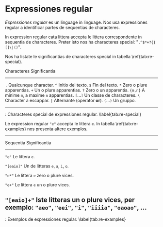 # Expressiones regular

*Expressiones regular* es un linguage in linguage. Nos usa expressiones regular a identificar partes de sequentias de characteres.

In expression regular cata littera accepta le littera correspondente in sequentia de characteres. Preter isto nos ha characteres special: \"`.^$*+?{}[]\|()`\".

Nos ha listate le significantias de characteres special in tabella \ref{tab:re-special}.

Characteres    Significantia
-------------  -----------------------------------------
`.`            Qualcunque character.
`^`            Initio del texto.
`$`            Fin del texto.
`*`            Zero o plure apparentias.
`+`            Un o plure apparentias.
`?`            Zero o un apparentia.
`{m,n}`        A minime `m`, a maxime `n` apparentias.
`[`...`]`      Un classe de characteres.
`\`            Character a escappar.
`|`            Alternante (operator **or**).
`(`...`)`      Un gruppo.
-------------  -----------------------------------------

: Characteres special de expressiones regular. \label{tab:re-special}


Le expression regular `"e"` accepta le littera `e`. In tabella \ref{tab:re-examples} nos presenta altere exemplos.

--------------------------------------------------------------------
Sequentia      Significantia
-------------  -----------------------------------------------------
`"e"`          Le littera `e`.

`"[eaio]"`     Un de litteras `e`, `a`, `i`, `o`.

`"e*"`         Le littera `e` zero o plure vices.

`"e+"`         Le littera `e` un o plure vices.

`"[eaio]+"`    Iste litteras un o plure vices, per exemplo: 
               `"aeo"`, `"eei"`, `"i"`, `"iiiia"`, `"oaoao"`, ...
--------------------------------------------------------------------

: Exemplos de expressiones regular. \label{tab:re-examples}



